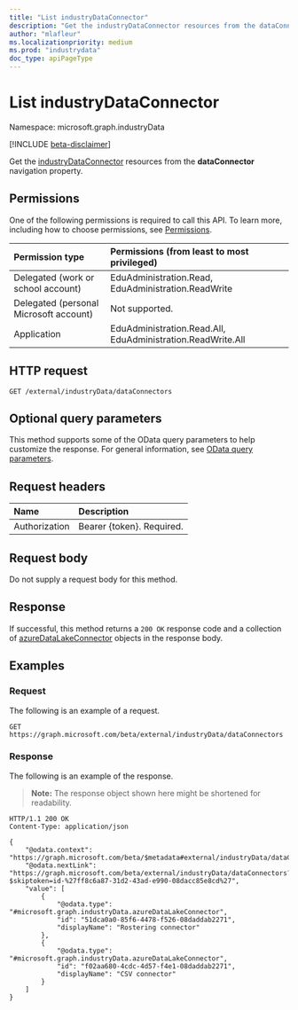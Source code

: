 ```yaml
---
title: "List industryDataConnector"
description: "Get the industryDataConnector resources from the dataConnector navigation property."
author: "mlafleur"
ms.localizationpriority: medium
ms.prod: "industrydata"
doc_type: apiPageType
---
```


# List industryDataConnector

Namespace: microsoft.graph.industryData

[!INCLUDE [beta-disclaimer](../../includes/beta-disclaimer.md)]

Get the [industryDataConnector](../resources/industrydata-industrydataconnector.md) resources from the **dataConnector** navigation property.

## Permissions

One of the following permissions is required to call this API. To learn more, including how to choose permissions, see [Permissions](/graph/permissions-reference).

| Permission type                        | Permissions (from least to most privileged)                 |
| :------------------------------------- | :---------------------------------------------------------- |
| Delegated (work or school account)     | EduAdministration.Read, EduAdministration.ReadWrite         |
| Delegated (personal Microsoft account) | Not supported.                                              |
| Application                            | EduAdministration.Read.All, EduAdministration.ReadWrite.All |

## HTTP request

<!-- {
  "blockType": "ignored"
}
-->

```http
GET /external/industryData/dataConnectors
```

## Optional query parameters

This method supports some of the OData query parameters to help customize the response. For general information, see [OData query parameters](/graph/query-parameters).

## Request headers

| Name          | Description               |
| :------------ | :------------------------ |
| Authorization | Bearer {token}. Required. |

## Request body

Do not supply a request body for this method.

## Response

If successful, this method returns a `200 OK` response code and a collection of [azureDataLakeConnector](../resources/industrydata-azuredatalakeconnector.md) objects in the response body.

## Examples

### Request

The following is an example of a request.

<!-- {
  "blockType": "request",
  "name": "list_azuredatalakeconnector"
}
-->

```http
GET https://graph.microsoft.com/beta/external/industryData/dataConnectors
```

### Response

The following is an example of the response.

> **Note:** The response object shown here might be shortened for readability.

<!-- {
  "blockType": "response",
  "truncated": true,
  "@odata.type": "Collection(microsoft.graph.industryData.azureDataLakeConnector)"
}
-->

```http
HTTP/1.1 200 OK
Content-Type: application/json

{
    "@odata.context": "https://graph.microsoft.com/beta/$metadata#external/industryData/dataConnectors",
    "@odata.nextLink": "https://graph.microsoft.com/beta/external/industryData/dataConnectors?$skiptoken=id-%27ff8c6a87-31d2-43ad-e990-08dacc85e8cd%27",
    "value": [
        {
            "@odata.type": "#microsoft.graph.industryData.azureDataLakeConnector",
            "id": "51dca0a0-85f6-4478-f526-08daddab2271",
            "displayName": "Rostering connector"
        },
        {
            "@odata.type": "#microsoft.graph.industryData.azureDataLakeConnector",
            "id": "f02aa680-4cdc-4d57-f4e1-08daddab2271",
            "displayName": "CSV connector"
        }
    ]
}
```
